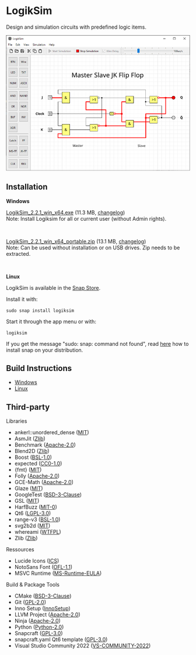 # LogikSim

Design and simulation circuits with predefined logic items.

![jk-flip-flop](example_circuits/2.2.0/jk-flip-flop.png)



## Installation

**Windows**

[LogikSim_2.2.1_win_x64.exe](https://github.com/christianbrugger/logiksim/releases/download/2.2.1/LogikSim_2.2.1_win_x64.exe) (11.3 MB, [changelog](https://github.com/christianbrugger/logiksim/releases/tag/2.2.1))</br>
Note: Install Logiksim for all or current user (without Admin rights).

</br>

[LogikSim_2.2.1_win_x64_portable.zip](https://github.com/christianbrugger/logiksim/releases/download/2.2.1/LogikSim_2.2.1_win_x64_portable.zip) (13.1 MB, [changelog](https://github.com/christianbrugger/logiksim/releases/tag/2.2.1))</br>
Note: Can be used without installation or on USB drives. Zip needs to be extracted.

</br>

**Linux**

LogikSim is available in the [Snap Store](https://snapcraft.io/logiksim).

Install it with:
```
sudo snap install logiksim
```
Start it through the app menu or with:
```
logiksim
```

If you get the message "sudo: snap: command not found", read [here](https://snapcraft.io/docs/installing-snapd) how to install snap on your distribution.



## Build Instructions

* [Windows](documentation/build_windows.md)
* [Linux](documentation/build_linux.md)



## Third-party

Libraries

* ankerl::unordered_dense ([MIT](https://github.com/martinus/unordered_dense?tab=MIT-1-ov-file))
* AsmJit ([Zlib](https://github.com/asmjit/asmjit?tab=Zlib-1-ov-file))
* Benchmark ([Apache-2.0](https://github.com/google/benchmark?tab=Apache-2.0-1-ov-file))
* Blend2D ([Zlib](https://github.com/blend2d/blend2d?tab=Zlib-1-ov-file))
* Boost ([BSL-1.0](https://github.com/boostorg/boost?tab=BSL-1.0-1-ov-file))
* expected ([CC0-1.0](https://github.com/TartanLlama/expected?tab=CC0-1.0-1-ov-file))
* {fmt} ([MIT](https://github.com/fmtlib/fmt?tab=License-1-ov-file))
* Folly ([Apache-2.0](https://github.com/facebook/folly?tab=Apache-2.0-1-ov-file))
* GCE-Math ([Apache-2.0](https://github.com/kthohr/gcem?tab=Apache-2.0-1-ov-file))
* Glaze ([MIT](https://github.com/stephenberry/glaze?tab=MIT-1-ov-file))
* GoogleTest ([BSD-3-Clause](https://github.com/google/googletest?tab=BSD-3-Clause-1-ov-file))
* GSL ([MIT](https://github.com/microsoft/GSL?tab=License-1-ov-file))
* HarfBuzz ([MIT-0](https://github.com/harfbuzz/harfbuzz?tab=License-1-ov-file))
* Qt6 ([LGPL-3.0](http://doc.qt.io/qt-6/lgpl.html))
* range-v3 ([BSL-1.0](https://github.com/ericniebler/range-v3?tab=License-1-ov-file))
* svg2b2d ([MIT](https://github.com/Wiladams/svg2b2d?tab=MIT-1-ov-file))
* whereami ([WTFPL](https://github.com/gpakosz/whereami?tab=License-2-ov-file))
* Zlib ([Zlib](https://github.com/madler/zlib?tab=License-1-ov-file))

Ressources

* Lucide Icons ([ICS](https://github.com/lucide-icons/lucide?tab=ISC-1-ov-file))
* NotoSans Font ([OFL-1.1](https://github.com/notofonts/latin-greek-cyrillic?tab=OFL-1.1-1-ov-file))
* MSVC Runtime ([MS-Runtime-EULA](https://visualstudio.microsoft.com/license-terms/vs2022-cruntime/))

Build & Package Tools

* CMake ([BSD-3-Clause](https://github.com/Kitware/CMake?tab=License-1-ov-file))
* Git ([GPL-2.0](https://github.com/git/git?tab=License-1-ov-file))
* Inno Setup ([InnoSetup](https://github.com/jrsoftware/issrc?tab=License-1-ov-file))
* LLVM Project ([Apache-2.0](https://github.com/llvm/llvm-project?tab=License-1-ov-file))
* Ninja ([Apache-2.0](https://github.com/ninja-build/ninja?tab=Apache-2.0-1-ov-file))
* Python ([Python-2.0](https://github.com/python/cpython?tab=License-1-ov-file))
* Snapcraft ([GPL-3.0](https://github.com/canonical/snapcraft?tab=GPL-3.0-1-ov-file))
* snapcraft.yaml Qt6 template ([GPL-3.0](https://github.com/telegramdesktop/tdesktop/tree/dev?tab=License-1-ov-file))
* Visual Studio Community 2022 ([VS-COMMUNITY-2022](https://visualstudio.microsoft.com/license-terms/vs2022-ga-community/))
